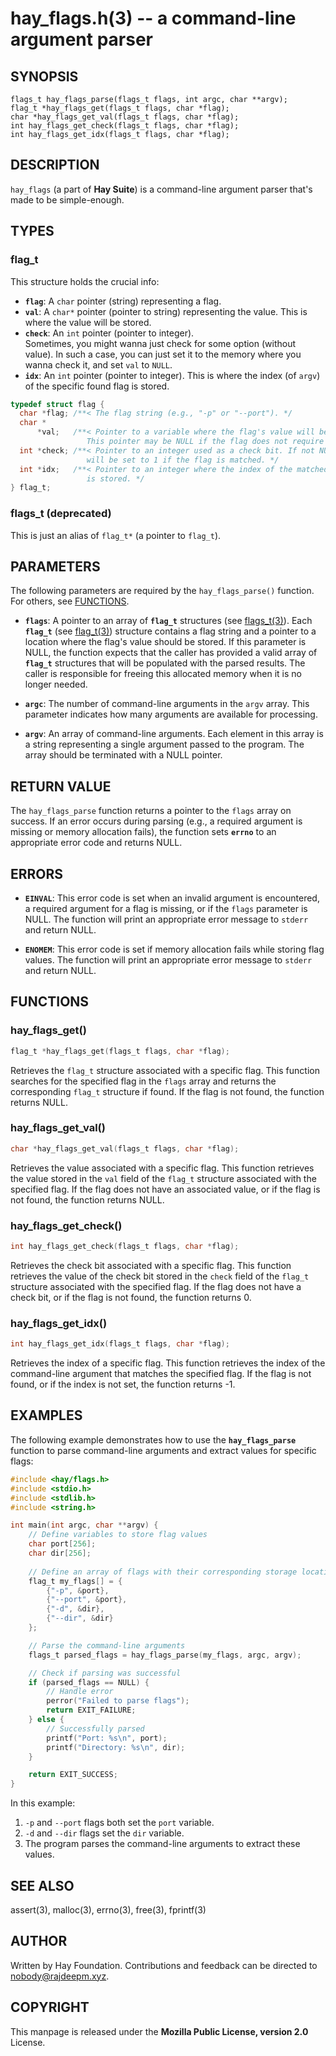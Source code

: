 hay_flags.h(3) -- a command-line argument parser
================================================

## SYNOPSIS
`flags_t hay_flags_parse(flags_t flags, int argc, char **argv);`  
`flag_t *hay_flags_get(flags_t flags, char *flag);`  
`char *hay_flags_get_val(flags_t flags, char *flag);`  
`int hay_flags_get_check(flags_t flags, char *flag);`  
`int hay_flags_get_idx(flags_t flags, char *flag);`  

## DESCRIPTION
`hay_flags` (a part of **Hay Suite**) is a command-line argument parser that's made to be simple-enough.

## TYPES
### flag_t
This structure holds the crucial info:
* **`flag`**:
  A `char` pointer (string) representing a flag.
* **`val`**:
  A `char*` pointer (pointer to string) representing the value. This is where the value will be stored.
* **`check`**:
  An `int` pointer (pointer to integer).  
  Sometimes, you might wanna just check for some option (without value). In such a case,
  you can just set it to the memory where you wanna check it, and set `val` to `NULL`.
* **`idx`**:
  An `int` pointer (pointer to integer). This is where the index (of `argv`) of the specific found flag is stored.  

```c
typedef struct flag {
  char *flag; /**< The flag string (e.g., "-p" or "--port"). */
  char *
      *val;   /**< Pointer to a variable where the flag's value will be stored.
                 This pointer may be NULL if the flag does not require a value. */
  int *check; /**< Pointer to an integer used as a check bit. If not NULL, it
                 will be set to 1 if the flag is matched. */
  int *idx;   /**< Pointer to an integer where the index of the matched argument
                 is stored. */
} flag_t;
```

### flags_t (deprecated)
This is just an alias of `flag_t*` (a pointer to `flag_t`).

## PARAMETERS
The following parameters are required by the `hay_flags_parse()` function. For others, see [FUNCTIONS](#FUNCTIONS).
* **`flags`**: 
  A pointer to an array of **`flag_t`** structures (see [flags_t(3)](#flags_t)). Each **`flag_t`** (see [flag_t(3)](#flag_t)) structure contains a flag string and a pointer to a location where the flag's value should be stored. If this parameter is NULL, the function expects that the caller has provided a valid array of **`flag_t`** structures that will be populated with the parsed results. The caller is responsible for freeing this allocated memory when it is no longer needed.

* **`argc`**:
  The number of command-line arguments in the `argv` array. This parameter indicates how many arguments are available for processing.

* **`argv`**:
  An array of command-line arguments. Each element in this array is a string representing a single argument passed to the program. The array should be terminated with a NULL pointer.

## RETURN VALUE
The `hay_flags_parse` function returns a pointer to the `flags` array on success. If an error occurs during parsing (e.g., a required argument is missing or memory allocation fails), the function sets **`errno`** to an appropriate error code and returns NULL.

## ERRORS
* **`EINVAL`**:
  This error code is set when an invalid argument is encountered, a required argument for a flag is missing, or if the `flags` parameter is NULL. The function will print an appropriate error message to `stderr` and return NULL.

* **`ENOMEM`**:
  This error code is set if memory allocation fails while storing flag values. The function will print an appropriate error message to `stderr` and return NULL.

## FUNCTIONS
### hay_flags_get()
```c
flag_t *hay_flags_get(flags_t flags, char *flag);
```
Retrieves the `flag_t` structure associated with a specific flag. This function searches for the specified flag in the `flags` array and returns the corresponding `flag_t` structure if found. If the flag is not found, the function returns NULL.

### hay_flags_get_val()
```c
char *hay_flags_get_val(flags_t flags, char *flag);
```
Retrieves the value associated with a specific flag. This function retrieves the value stored in the `val` field of the `flag_t` structure associated with the specified flag. If the flag does not have an associated value, or if the flag is not found, the function returns NULL.

### hay_flags_get_check()
```c
int hay_flags_get_check(flags_t flags, char *flag);
```
Retrieves the check bit associated with a specific flag. This function retrieves the value of the check bit stored in the `check` field of the `flag_t` structure associated with the specified flag. If the flag does not have a check bit, or if the flag is not found, the function returns 0.

### hay_flags_get_idx()
```c
int hay_flags_get_idx(flags_t flags, char *flag);
```
Retrieves the index of a specific flag. This function retrieves the index of the command-line argument that matches the specified flag. If the flag is not found, or if the index is not set, the function returns -1.

## EXAMPLES
The following example demonstrates how to use the **`hay_flags_parse`** function to parse command-line arguments and extract values for specific flags:

```c
#include <hay/flags.h>
#include <stdio.h>
#include <stdlib.h>
#include <string.h>

int main(int argc, char **argv) {
    // Define variables to store flag values
    char port[256];
    char dir[256];
    
    // Define an array of flags with their corresponding storage locations
    flag_t my_flags[] = {
        {"-p", &port},
        {"--port", &port},
        {"-d", &dir},
        {"--dir", &dir}
    };

    // Parse the command-line arguments
    flags_t parsed_flags = hay_flags_parse(my_flags, argc, argv);

    // Check if parsing was successful
    if (parsed_flags == NULL) {
        // Handle error
        perror("Failed to parse flags");
        return EXIT_FAILURE;
    } else {
        // Successfully parsed
        printf("Port: %s\n", port);
        printf("Directory: %s\n", dir);
    }

    return EXIT_SUCCESS;
}
```

In this example:
1. `-p` and `--port` flags both set the `port` variable.
2. `-d` and `--dir` flags set the `dir` variable.
3. The program parses the command-line arguments to extract these values.

## SEE ALSO
assert(3), malloc(3), errno(3), free(3), fprintf(3)

## AUTHOR
Written by Hay Foundation. Contributions and feedback can be directed to <nobody@rajdeepm.xyz>.

## COPYRIGHT
This manpage is released under the **Mozilla Public License, version 2.0** License.
